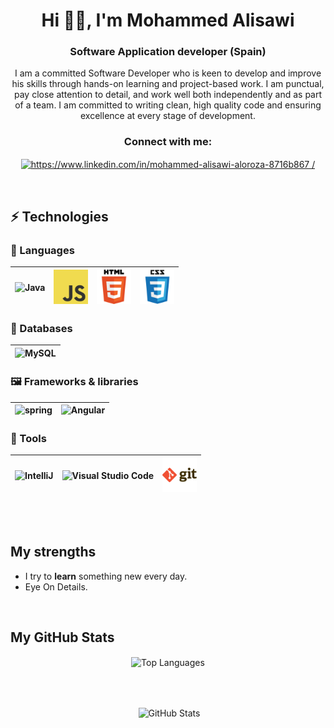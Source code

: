 <h1 align="center">Hi 👋🏻, I'm Mohammed Alisawi</h1>
<h3 align="center"> Software Application developer (Spain)</h3>
<p align="center">I am a committed Software Developer who is keen to develop and improve his skills through hands-on learning and project-based work. I am punctual, pay close attention to detail, and work well both independently and as part of a team. I am committed to writing clean, high quality code and ensuring excellence at every stage of development.
 </p>


<h3 align="center">Connect with me:</h3>
<p align="center">
<a href="https://www.linkedin.com/in/mohammed-alisawi-aloroza-8716b867" target="_blank"><img align="center" src="https://raw.githubusercontent.com/rahuldkjain/github-profile-readme-generator/master/src/images/icons/Social/linked-in-alt.svg" alt="https://www.linkedin.com/in/mohammed-alisawi-aloroza-8716b867 /" height="40" width="50" /></a>

</p><br>


## ⚡ Technologies

### :speech_balloon: Languages

| <img title="Java" alt="Java" width="55px" src="https://brandslogos.com/wp-content/uploads/images/large/java-logo-1.png"> | <img alt="JavaScript" title="JavaScript" width="55px" src="https://raw.githubusercontent.com/github/explore/master/topics/javascript/javascript.png"> | <img title="HTML" alt="HTML" width="55px" src="https://raw.githubusercontent.com/github/explore/master/topics/html/html.png"> | <img title="CSS" alt="CSS" width="55px" src="https://raw.githubusercontent.com/github/explore/master/topics/css/css.png"> |
| ------------------------------------------------------------------------------------------------------------------------------------------------------------------------------------------------- | ----------------------------------------------------------------------------------------------------------------------------- | ------------------------------------------------------------------------------------------------------------------------- | ----------------------------------------------------------------------------------------------------------------------------------------- |

### :floppy_disk: Databases

 | <img title="MySQL" alt="MySQL" width="55px" src="https://yt3.ggpht.com/ytc/AKedOLRpJVGUTtjVE_mf-DouS6NeZVEDVBqdjc1diCIQEg=s900-c-k-c0x00ffffff-no-rj"> |
| ----------------------------------------------------------------------------------------------------------------------------------------- 

### 🖼️ Frameworks & libraries

| <img title="spring" alt="spring" width="55px" src="https://cdn.freebiesupply.com/logos/large/2x/spring-3-logo-png-transparent.png"> | <img title="Angular" alt="Angular" width="55px" src="https://upload.wikimedia.org/wikipedia/commons/thumb/c/cf/Angular_full_color_logo.svg/512px-Angular_full_color_logo.svg.png?20160527092314"> |
 |------------------------------------------------------------------------------------------------------------------------- | ------------------------------------------------------------------------------------------------------------------------- |

### :wrench: Tools

| <img title="IntelliJ" alt="IntelliJ" width="55px" src="https://upload.wikimedia.org/wikipedia/commons/thumb/9/9c/IntelliJ_IDEA_Icon.svg/1024px-IntelliJ_IDEA_Icon.svg.png"> | <img title="Visual Studio Code" alt="Visual Studio Code" width="55px" src="https://upload.wikimedia.org/wikipedia/commons/thumb/9/9a/Visual_Studio_Code_1.35_icon.svg/768px-Visual_Studio_Code_1.35_icon.svg.png?20210804221519"> | <img title="Git" alt="Git" width="55px" src="https://raw.githubusercontent.com/github/explore/master/topics/git/git.png"> | 
| ------------------------------------------------------------------------------------------------------------------------------------- | ----------------------------------------------------------------------------------------------------------------------------------------- | ----------------------------------------------------------------------------------------------------------------------------------------- |

<br>
<br>
  
## My strengths
- I try to **learn** something new every day.
- Eye On Details.


<br>

## My GitHub Stats

<p align="center"><img align="center" src="https://github-readme-stats.vercel.app/api/top-langs?username=Al-issawi&show_icons=true&locale=en&layout=compact" alt="Top Languages" /></p><br><br> <p align="center">&nbsp;<img align="center" src="https://github-readme-stats.vercel.app/api?username=Al-issawi&show_icons=true&locale=en" alt="GitHub Stats" /></p>
